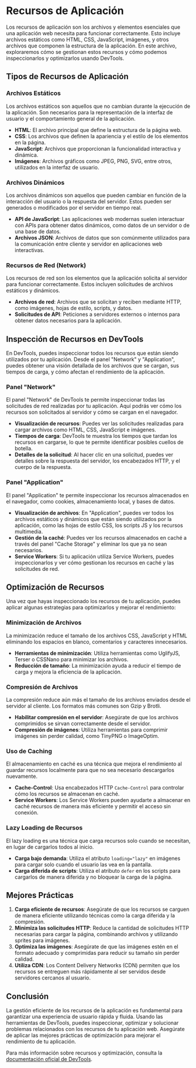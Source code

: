 # Recursos de Aplicación

Los recursos de aplicación son los archivos y elementos esenciales que una aplicación web necesita para funcionar correctamente. Esto incluye archivos estáticos como HTML, CSS, JavaScript, imágenes, y otros archivos que componen la estructura de la aplicación. En este archivo, exploraremos cómo se gestionan estos recursos y cómo podemos inspeccionarlos y optimizarlos usando DevTools.

## Tipos de Recursos de Aplicación

### Archivos Estáticos

Los archivos estáticos son aquellos que no cambian durante la ejecución de la aplicación. Son necesarios para la representación de la interfaz de usuario y el comportamiento general de la aplicación.

- **HTML**: El archivo principal que define la estructura de la página web.
- **CSS**: Los archivos que definen la apariencia y el estilo de los elementos en la página.
- **JavaScript**: Archivos que proporcionan la funcionalidad interactiva y dinámica.
- **Imágenes**: Archivos gráficos como JPEG, PNG, SVG, entre otros, utilizados en la interfaz de usuario.

### Archivos Dinámicos

Los archivos dinámicos son aquellos que pueden cambiar en función de la interacción del usuario o la respuesta del servidor. Estos pueden ser generados o modificados por el servidor en tiempo real.

- **API de JavaScript**: Las aplicaciones web modernas suelen interactuar con APIs para obtener datos dinámicos, como datos de un servidor o de una base de datos.
- **Archivos JSON**: Archivos de datos que son comúnmente utilizados para la comunicación entre cliente y servidor en aplicaciones web interactivas.

### Recursos de Red (Network)

Los recursos de red son los elementos que la aplicación solicita al servidor para funcionar correctamente. Estos incluyen solicitudes de archivos estáticos y dinámicos.

- **Archivos de red**: Archivos que se solicitan y reciben mediante HTTP, como imágenes, hojas de estilo, scripts, y datos.
- **Solicitudes de API**: Peticiones a servidores externos o internos para obtener datos necesarios para la aplicación.

## Inspección de Recursos en DevTools

En DevTools, puedes inspeccionar todos los recursos que están siendo utilizados por tu aplicación. Desde el panel "Network" y "Application", puedes obtener una visión detallada de los archivos que se cargan, sus tiempos de carga, y cómo afectan el rendimiento de la aplicación.

### Panel "Network"

El panel "Network" de DevTools te permite inspeccionar todas las solicitudes de red realizadas por tu aplicación. Aquí podrás ver cómo los recursos son solicitados al servidor y cómo se cargan en el navegador.

- **Visualización de recursos**: Puedes ver las solicitudes realizadas para cargar archivos como HTML, CSS, JavaScript e imágenes.
- **Tiempos de carga**: DevTools te muestra los tiempos que tardan los recursos en cargarse, lo que te permite identificar posibles cuellos de botella.
- **Detalles de la solicitud**: Al hacer clic en una solicitud, puedes ver detalles sobre la respuesta del servidor, los encabezados HTTP, y el cuerpo de la respuesta.

### Panel "Application"

El panel "Application" te permite inspeccionar los recursos almacenados en el navegador, como cookies, almacenamiento local, y bases de datos.

- **Visualización de archivos**: En "Application", puedes ver todos los archivos estáticos y dinámicos que están siendo utilizados por la aplicación, como las hojas de estilo CSS, los scripts JS y los recursos multimedia.
- **Gestión de la caché**: Puedes ver los recursos almacenados en caché a través del panel "Cache Storage" y eliminar los que ya no sean necesarios.
- **Service Workers**: Si tu aplicación utiliza Service Workers, puedes inspeccionarlos y ver cómo gestionan los recursos en caché y las solicitudes de red.

## Optimización de Recursos

Una vez que hayas inspeccionado los recursos de tu aplicación, puedes aplicar algunas estrategias para optimizarlos y mejorar el rendimiento:

### Minimización de Archivos

La minimización reduce el tamaño de los archivos CSS, JavaScript y HTML eliminando los espacios en blanco, comentarios y caracteres innecesarios.

- **Herramientas de minimización**: Utiliza herramientas como UglifyJS, Terser o CSSNano para minimizar los archivos.
- **Reducción de tamaño**: La minimización ayuda a reducir el tiempo de carga y mejora la eficiencia de la aplicación.

### Compresión de Archivos

La compresión reduce aún más el tamaño de los archivos enviados desde el servidor al cliente. Los formatos más comunes son Gzip y Brotli.

- **Habilitar compresión en el servidor**: Asegúrate de que los archivos comprimidos se sirvan correctamente desde el servidor.
- **Compresión de imágenes**: Utiliza herramientas para comprimir imágenes sin perder calidad, como TinyPNG o ImageOptim.

### Uso de Caching

El almacenamiento en caché es una técnica que mejora el rendimiento al guardar recursos localmente para que no sea necesario descargarlos nuevamente.

- **Cache-Control**: Usa encabezados HTTP `Cache-Control` para controlar cómo los recursos se almacenan en caché.
- **Service Workers**: Los Service Workers pueden ayudarte a almacenar en caché recursos de manera más eficiente y permitir el acceso sin conexión.

### Lazy Loading de Recursos

El lazy loading es una técnica que carga recursos solo cuando se necesitan, en lugar de cargarlos todos al inicio.

- **Carga bajo demanda**: Utiliza el atributo `loading="lazy"` en imágenes para cargar solo cuando el usuario las vea en la pantalla.
- **Carga diferida de scripts**: Utiliza el atributo `defer` en los scripts para cargarlos de manera diferida y no bloquear la carga de la página.

## Mejores Prácticas

1. **Carga eficiente de recursos**: Asegúrate de que los recursos se carguen de manera eficiente utilizando técnicas como la carga diferida y la compresión.
2. **Minimiza las solicitudes HTTP**: Reduce la cantidad de solicitudes HTTP necesarias para cargar la página, combinando archivos y utilizando sprites para imágenes.
3. **Optimiza las imágenes**: Asegúrate de que las imágenes estén en el formato adecuado y comprimidas para reducir su tamaño sin perder calidad.
4. **Utiliza CDN**: Los Content Delivery Networks (CDN) permiten que los recursos se entreguen más rápidamente al ser servidos desde servidores cercanos al usuario.

## Conclusión

La gestión eficiente de los recursos de la aplicación es fundamental para garantizar una experiencia de usuario rápida y fluida. Usando las herramientas de DevTools, puedes inspeccionar, optimizar y solucionar problemas relacionados con los recursos de tu aplicación web. Asegúrate de aplicar las mejores prácticas de optimización para mejorar el rendimiento de tu aplicación.

Para más información sobre recursos y optimización, consulta la [documentación oficial de DevTools](https://developer.chrome.com/docs/devtools/network/).
